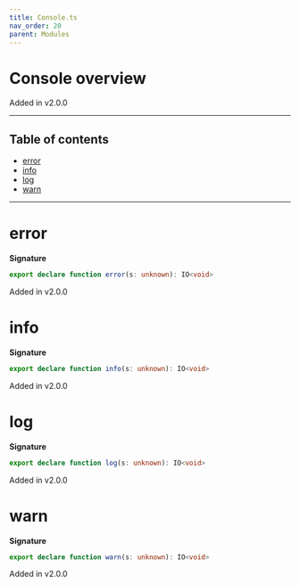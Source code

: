 ```yaml
---
title: Console.ts
nav_order: 20
parent: Modules
---
```


# Console overview

Added in v2.0.0

---

<h2 class="text-delta">Table of contents</h2>

- [error](#error)
- [info](#info)
- [log](#log)
- [warn](#warn)

---

# error

**Signature**

```ts
export declare function error(s: unknown): IO<void>
```

Added in v2.0.0

# info

**Signature**

```ts
export declare function info(s: unknown): IO<void>
```

Added in v2.0.0

# log

**Signature**

```ts
export declare function log(s: unknown): IO<void>
```

Added in v2.0.0

# warn

**Signature**

```ts
export declare function warn(s: unknown): IO<void>
```

Added in v2.0.0
